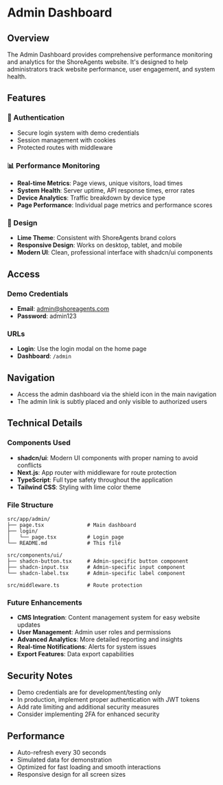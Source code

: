 # Admin Dashboard

## Overview
The Admin Dashboard provides comprehensive performance monitoring and analytics for the ShoreAgents website. It's designed to help administrators track website performance, user engagement, and system health.

## Features

### 🔐 Authentication
- Secure login system with demo credentials
- Session management with cookies
- Protected routes with middleware

### 📊 Performance Monitoring
- **Real-time Metrics**: Page views, unique visitors, load times
- **System Health**: Server uptime, API response times, error rates
- **Device Analytics**: Traffic breakdown by device type
- **Page Performance**: Individual page metrics and performance scores

### 🎨 Design
- **Lime Theme**: Consistent with ShoreAgents brand colors
- **Responsive Design**: Works on desktop, tablet, and mobile
- **Modern UI**: Clean, professional interface with shadcn/ui components

## Access

### Demo Credentials
- **Email**: admin@shoreagents.com
- **Password**: admin123

### URLs
- **Login**: Use the login modal on the home page
- **Dashboard**: `/admin`

## Navigation
- Access the admin dashboard via the shield icon in the main navigation
- The admin link is subtly placed and only visible to authorized users

## Technical Details

### Components Used
- **shadcn/ui**: Modern UI components with proper naming to avoid conflicts
- **Next.js**: App router with middleware for route protection
- **TypeScript**: Full type safety throughout the application
- **Tailwind CSS**: Styling with lime color theme

### File Structure
```
src/app/admin/
├── page.tsx              # Main dashboard
├── login/
│   └── page.tsx          # Login page
└── README.md             # This file

src/components/ui/
├── shadcn-button.tsx     # Admin-specific button component
├── shadcn-input.tsx      # Admin-specific input component
└── shadcn-label.tsx      # Admin-specific label component

src/middleware.ts         # Route protection
```

### Future Enhancements
- **CMS Integration**: Content management system for easy website updates
- **User Management**: Admin user roles and permissions
- **Advanced Analytics**: More detailed reporting and insights
- **Real-time Notifications**: Alerts for system issues
- **Export Features**: Data export capabilities

## Security Notes
- Demo credentials are for development/testing only
- In production, implement proper authentication with JWT tokens
- Add rate limiting and additional security measures
- Consider implementing 2FA for enhanced security

## Performance
- Auto-refresh every 30 seconds
- Simulated data for demonstration
- Optimized for fast loading and smooth interactions
- Responsive design for all screen sizes
